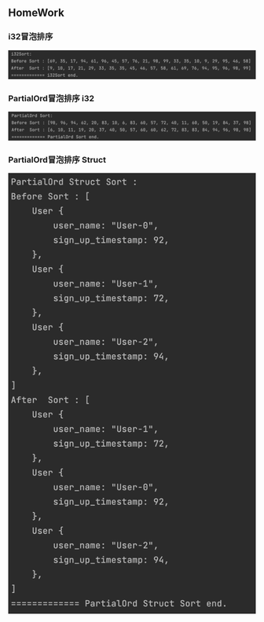 ## HomeWork
### i32冒泡排序
![i32Sort](./assets/i32sort.png)

### PartialOrd冒泡排序 i32
![partialOrdSort](./assets/PartialOrdSort.png)

### PartialOrd冒泡排序 Struct
![partialOrdStructSort](./assets/PartialOrdStructSort.png)